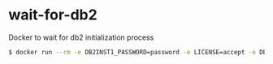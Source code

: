 # wait-for-db2
Docker to wait for db2 initialization process
```bash
$ docker run --rm -e DB2INST1_PASSWORD=password -e LICENSE=accept -e DB_PASSWORD=password -e DB_NAME=remotedb --net=database_network wait-for-db2
```